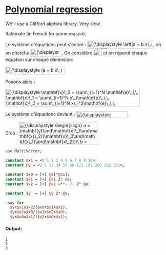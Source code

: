 [1]: https://rosettacode.org/wiki/Polynomial_regression

# [Polynomial regression][1]


We'll use a Clifford algebra library.  Very slow.



Rationale (in French for some reason):



Le système d'équations peut s'écrire&#160;:
<span class="mwe-math-element"><span class="mwe-math-mathml-inline mwe-math-mathml-a11y" style="display: none;"><math xmlns="https://www.w3.org/1998/Math/MathML"  alttext="{\displaystyle \left(a+bx\_{i}+cx\_{i}^{2}=y\_{i}\right)\_{i=1\ldots N}}">
  <semantics>
    <mrow class="MJX-TeXAtom-ORD">
      <mstyle displaystyle="true" scriptlevel="0">
        <msub>
          <mrow>
            <mo>(</mo>
            <mrow>
              <mi>a</mi>
              <mo>+</mo>
              <mi>b</mi>
              <msub>
                <mi>x</mi>
                <mrow class="MJX-TeXAtom-ORD">
                  <mi>i</mi>
                </mrow>
              </msub>
              <mo>+</mo>
              <mi>c</mi>
              <msubsup>
                <mi>x</mi>
                <mrow class="MJX-TeXAtom-ORD">
                  <mi>i</mi>
                </mrow>
                <mrow class="MJX-TeXAtom-ORD">
                  <mn>2</mn>
                </mrow>
              </msubsup>
              <mo>=</mo>
              <msub>
                <mi>y</mi>
                <mrow class="MJX-TeXAtom-ORD">
                  <mi>i</mi>
                </mrow>
              </msub>
            </mrow>
            <mo>)</mo>
          </mrow>
          <mrow class="MJX-TeXAtom-ORD">
            <mi>i</mi>
            <mo>=</mo>
            <mn>1</mn>
            <mo>&#x2026;<!-- … --></mo>
            <mi>N</mi>
          </mrow>
        </msub>
      </mstyle>
    </mrow>
    <annotation encoding="application/x-tex">{\displaystyle \left(a+bx\_{i}+cx\_{i}^{2}=y\_{i}\right)\_{i=1\ldots N}}</annotation>
  </semantics>
</math></span><img src="https://wikimedia.org/api/rest_v1/media/math/render/svg/c1688a0fcc47d943f106ff5ea42c7ef0248ceef4" class="mwe-math-fallback-image-inline mw-invert" aria-hidden="true" style="vertical-align: -1.171ex; width:26.88ex; height:3.343ex;" alt="{\displaystyle \left(a + b x\_i + cx\_i^2 = y\_i\right)\_{i=1\ldots N}}"></span>, où on cherche <span class="mwe-math-element"><span class="mwe-math-mathml-inline mwe-math-mathml-a11y" style="display: none;"><math xmlns="https://www.w3.org/1998/Math/MathML"  alttext="{\displaystyle (a,b,c)\in \mathbb {R} ^{3}}">
  <semantics>
    <mrow class="MJX-TeXAtom-ORD">
      <mstyle displaystyle="true" scriptlevel="0">
        <mo stretchy="false">(</mo>
        <mi>a</mi>
        <mo>,</mo>
        <mi>b</mi>
        <mo>,</mo>
        <mi>c</mi>
        <mo stretchy="false">)</mo>
        <mo>&#x2208;<!-- ∈ --></mo>
        <msup>
          <mrow class="MJX-TeXAtom-ORD">
            <mi mathvariant="double-struck">R</mi>
          </mrow>
          <mrow class="MJX-TeXAtom-ORD">
            <mn>3</mn>
          </mrow>
        </msup>
      </mstyle>
    </mrow>
    <annotation encoding="application/x-tex">{\displaystyle (a,b,c)\in \mathbb {R} ^{3}}</annotation>
  </semantics>
</math></span><img src="https://wikimedia.org/api/rest_v1/media/math/render/svg/bc4a300857c498912158f1c79df5a5340b09f6b3" class="mwe-math-fallback-image-inline mw-invert" aria-hidden="true" style="vertical-align: -0.838ex; width:12.684ex; height:3.176ex;" alt="{\displaystyle (a,b,c)\in\mathbb{R}^3}"></span>.  On considère <span class="mwe-math-element"><span class="mwe-math-mathml-inline mwe-math-mathml-a11y" style="display: none;"><math xmlns="https://www.w3.org/1998/Math/MathML"  alttext="{\displaystyle \mathbb {R} ^{N}}">
  <semantics>
    <mrow class="MJX-TeXAtom-ORD">
      <mstyle displaystyle="true" scriptlevel="0">
        <msup>
          <mrow class="MJX-TeXAtom-ORD">
            <mi mathvariant="double-struck">R</mi>
          </mrow>
          <mrow class="MJX-TeXAtom-ORD">
            <mi>N</mi>
          </mrow>
        </msup>
      </mstyle>
    </mrow>
    <annotation encoding="application/x-tex">{\displaystyle \mathbb {R} ^{N}}</annotation>
  </semantics>
</math></span><img src="https://wikimedia.org/api/rest_v1/media/math/render/svg/12d5be9beb2f7a56cdee3c6563c9453a913a0c92" class="mwe-math-fallback-image-inline mw-invert" aria-hidden="true" style="vertical-align: -0.338ex; width:3.37ex; height:2.676ex;" alt="{\displaystyle \mathbb{R}^N}"></span> et on répartit chaque équation sur chaque dimension:



<span class="mwe-math-element"><span class="mwe-math-mathml-inline mwe-math-mathml-a11y" style="display: none;"><math xmlns="https://www.w3.org/1998/Math/MathML"  alttext="{\displaystyle (a+bx\_{i}+cx\_{i}^{2})\mathbf {e} \_{i}=y\_{i}\mathbf {e} \_{i}}">
  <semantics>
    <mrow class="MJX-TeXAtom-ORD">
      <mstyle displaystyle="true" scriptlevel="0">
        <mo stretchy="false">(</mo>
        <mi>a</mi>
        <mo>+</mo>
        <mi>b</mi>
        <msub>
          <mi>x</mi>
          <mrow class="MJX-TeXAtom-ORD">
            <mi>i</mi>
          </mrow>
        </msub>
        <mo>+</mo>
        <mi>c</mi>
        <msubsup>
          <mi>x</mi>
          <mrow class="MJX-TeXAtom-ORD">
            <mi>i</mi>
          </mrow>
          <mrow class="MJX-TeXAtom-ORD">
            <mn>2</mn>
          </mrow>
        </msubsup>
        <mo stretchy="false">)</mo>
        <msub>
          <mrow class="MJX-TeXAtom-ORD">
            <mi mathvariant="bold">e</mi>
          </mrow>
          <mrow class="MJX-TeXAtom-ORD">
            <mi>i</mi>
          </mrow>
        </msub>
        <mo>=</mo>
        <msub>
          <mi>y</mi>
          <mrow class="MJX-TeXAtom-ORD">
            <mi>i</mi>
          </mrow>
        </msub>
        <msub>
          <mrow class="MJX-TeXAtom-ORD">
            <mi mathvariant="bold">e</mi>
          </mrow>
          <mrow class="MJX-TeXAtom-ORD">
            <mi>i</mi>
          </mrow>
        </msub>
      </mstyle>
    </mrow>
    <annotation encoding="application/x-tex">{\displaystyle (a+bx\_{i}+cx\_{i}^{2})\mathbf {e} \_{i}=y\_{i}\mathbf {e} \_{i}}</annotation>
  </semantics>
</math></span><img src="https://wikimedia.org/api/rest_v1/media/math/render/svg/d6683bb816a07dca5cab6dd44a1ac5bb4038fa87" class="mwe-math-fallback-image-inline mw-invert" aria-hidden="true" style="vertical-align: -1.005ex; width:24.325ex; height:3.176ex;" alt="{\displaystyle  (a + b x\_i + cx\_i^2)\mathbf{e}\_i = y\_i\mathbf{e}\_i}"></span>



Posons alors&#160;:



<span class="mwe-math-element"><span class="mwe-math-mathml-inline mwe-math-mathml-a11y" style="display: none;"><math xmlns="https://www.w3.org/1998/Math/MathML"  alttext="{\displaystyle \mathbf {x} \_{0}=\sum \_{i=1}^{N}\mathbf {e} \_{i},\,\mathbf {x} \_{1}=\sum \_{i=1}^{N}x\_{i}\mathbf {e} \_{i},\,\mathbf {x} \_{2}=\sum \_{i=1}^{N}x\_{i}^{2}\mathbf {e} \_{i},\,\mathbf {y} =\sum \_{i=1}^{N}y\_{i}\mathbf {e} \_{i}}">
  <semantics>
    <mrow class="MJX-TeXAtom-ORD">
      <mstyle displaystyle="true" scriptlevel="0">
        <msub>
          <mrow class="MJX-TeXAtom-ORD">
            <mi mathvariant="bold">x</mi>
          </mrow>
          <mrow class="MJX-TeXAtom-ORD">
            <mn>0</mn>
          </mrow>
        </msub>
        <mo>=</mo>
        <munderover>
          <mo>&#x2211;<!-- ∑ --></mo>
          <mrow class="MJX-TeXAtom-ORD">
            <mi>i</mi>
            <mo>=</mo>
            <mn>1</mn>
          </mrow>
          <mrow class="MJX-TeXAtom-ORD">
            <mi>N</mi>
          </mrow>
        </munderover>
        <msub>
          <mrow class="MJX-TeXAtom-ORD">
            <mi mathvariant="bold">e</mi>
          </mrow>
          <mrow class="MJX-TeXAtom-ORD">
            <mi>i</mi>
          </mrow>
        </msub>
        <mo>,</mo>
        <mspace width="thinmathspace" />
        <msub>
          <mrow class="MJX-TeXAtom-ORD">
            <mi mathvariant="bold">x</mi>
          </mrow>
          <mrow class="MJX-TeXAtom-ORD">
            <mn>1</mn>
          </mrow>
        </msub>
        <mo>=</mo>
        <munderover>
          <mo>&#x2211;<!-- ∑ --></mo>
          <mrow class="MJX-TeXAtom-ORD">
            <mi>i</mi>
            <mo>=</mo>
            <mn>1</mn>
          </mrow>
          <mrow class="MJX-TeXAtom-ORD">
            <mi>N</mi>
          </mrow>
        </munderover>
        <msub>
          <mi>x</mi>
          <mrow class="MJX-TeXAtom-ORD">
            <mi>i</mi>
          </mrow>
        </msub>
        <msub>
          <mrow class="MJX-TeXAtom-ORD">
            <mi mathvariant="bold">e</mi>
          </mrow>
          <mrow class="MJX-TeXAtom-ORD">
            <mi>i</mi>
          </mrow>
        </msub>
        <mo>,</mo>
        <mspace width="thinmathspace" />
        <msub>
          <mrow class="MJX-TeXAtom-ORD">
            <mi mathvariant="bold">x</mi>
          </mrow>
          <mrow class="MJX-TeXAtom-ORD">
            <mn>2</mn>
          </mrow>
        </msub>
        <mo>=</mo>
        <munderover>
          <mo>&#x2211;<!-- ∑ --></mo>
          <mrow class="MJX-TeXAtom-ORD">
            <mi>i</mi>
            <mo>=</mo>
            <mn>1</mn>
          </mrow>
          <mrow class="MJX-TeXAtom-ORD">
            <mi>N</mi>
          </mrow>
        </munderover>
        <msubsup>
          <mi>x</mi>
          <mrow class="MJX-TeXAtom-ORD">
            <mi>i</mi>
          </mrow>
          <mrow class="MJX-TeXAtom-ORD">
            <mn>2</mn>
          </mrow>
        </msubsup>
        <msub>
          <mrow class="MJX-TeXAtom-ORD">
            <mi mathvariant="bold">e</mi>
          </mrow>
          <mrow class="MJX-TeXAtom-ORD">
            <mi>i</mi>
          </mrow>
        </msub>
        <mo>,</mo>
        <mspace width="thinmathspace" />
        <mrow class="MJX-TeXAtom-ORD">
          <mi mathvariant="bold">y</mi>
        </mrow>
        <mo>=</mo>
        <munderover>
          <mo>&#x2211;<!-- ∑ --></mo>
          <mrow class="MJX-TeXAtom-ORD">
            <mi>i</mi>
            <mo>=</mo>
            <mn>1</mn>
          </mrow>
          <mrow class="MJX-TeXAtom-ORD">
            <mi>N</mi>
          </mrow>
        </munderover>
        <msub>
          <mi>y</mi>
          <mrow class="MJX-TeXAtom-ORD">
            <mi>i</mi>
          </mrow>
        </msub>
        <msub>
          <mrow class="MJX-TeXAtom-ORD">
            <mi mathvariant="bold">e</mi>
          </mrow>
          <mrow class="MJX-TeXAtom-ORD">
            <mi>i</mi>
          </mrow>
        </msub>
      </mstyle>
    </mrow>
    <annotation encoding="application/x-tex">{\displaystyle \mathbf {x} \_{0}=\sum \_{i=1}^{N}\mathbf {e} \_{i},\,\mathbf {x} \_{1}=\sum \_{i=1}^{N}x\_{i}\mathbf {e} \_{i},\,\mathbf {x} \_{2}=\sum \_{i=1}^{N}x\_{i}^{2}\mathbf {e} \_{i},\,\mathbf {y} =\sum \_{i=1}^{N}y\_{i}\mathbf {e} \_{i}}</annotation>
  </semantics>
</math></span><img src="https://wikimedia.org/api/rest_v1/media/math/render/svg/173f303bd25655d9f69ff63822b5a8b69301919e" class="mwe-math-fallback-image-inline mw-invert" aria-hidden="true" style="vertical-align: -3.005ex; width:54.983ex; height:7.343ex;" alt="{\displaystyle &#10;\mathbf{x}\_0 = \sum\_{i=1}^N \mathbf{e}\_i,\,&#10;\mathbf{x}\_1 = \sum\_{i=1}^N x\_i\mathbf{e}\_i,\,&#10;\mathbf{x}\_2 = \sum\_{i=1}^N x\_i^2\mathbf{e}\_i,\,&#10;\mathbf{y}   = \sum\_{i=1}^N y\_i\mathbf{e}\_i&#10;}"></span>



Le système d'équations devient&#160;: <span class="mwe-math-element"><span class="mwe-math-mathml-inline mwe-math-mathml-a11y" style="display: none;"><math xmlns="https://www.w3.org/1998/Math/MathML"  alttext="{\displaystyle a\mathbf {x} \_{0}+b\mathbf {x} \_{1}+c\mathbf {x} \_{2}=\mathbf {y} }">
  <semantics>
    <mrow class="MJX-TeXAtom-ORD">
      <mstyle displaystyle="true" scriptlevel="0">
        <mi>a</mi>
        <msub>
          <mrow class="MJX-TeXAtom-ORD">
            <mi mathvariant="bold">x</mi>
          </mrow>
          <mrow class="MJX-TeXAtom-ORD">
            <mn>0</mn>
          </mrow>
        </msub>
        <mo>+</mo>
        <mi>b</mi>
        <msub>
          <mrow class="MJX-TeXAtom-ORD">
            <mi mathvariant="bold">x</mi>
          </mrow>
          <mrow class="MJX-TeXAtom-ORD">
            <mn>1</mn>
          </mrow>
        </msub>
        <mo>+</mo>
        <mi>c</mi>
        <msub>
          <mrow class="MJX-TeXAtom-ORD">
            <mi mathvariant="bold">x</mi>
          </mrow>
          <mrow class="MJX-TeXAtom-ORD">
            <mn>2</mn>
          </mrow>
        </msub>
        <mo>=</mo>
        <mrow class="MJX-TeXAtom-ORD">
          <mi mathvariant="bold">y</mi>
        </mrow>
      </mstyle>
    </mrow>
    <annotation encoding="application/x-tex">{\displaystyle a\mathbf {x} \_{0}+b\mathbf {x} \_{1}+c\mathbf {x} \_{2}=\mathbf {y} }</annotation>
  </semantics>
</math></span><img src="https://wikimedia.org/api/rest_v1/media/math/render/svg/e056ef42343053cb3f937006e1d47d46ccc38dcc" class="mwe-math-fallback-image-inline mw-invert" aria-hidden="true" style="vertical-align: -0.671ex; width:20.82ex; height:2.509ex;" alt="{\displaystyle a\mathbf{x}\_0+b\mathbf{x}\_1+c\mathbf{x}\_2 = \mathbf{y}}"></span>.



D'où&#160;:
<span class="mwe-math-element"><span class="mwe-math-mathml-inline mwe-math-mathml-a11y" style="display: none;"><math xmlns="https://www.w3.org/1998/Math/MathML"  alttext="{\displaystyle {\begin{aligned}a=\mathbf {y} \land \mathbf {x} \_{1}\land \mathbf {x} \_{2}/(\mathbf {x} \_{0}\land \mathbf {x\_{1}} \land \mathbf {x\_{2}} )\\b=\mathbf {y} \land \mathbf {x} \_{2}\land \mathbf {x} \_{0}/(\mathbf {x} \_{1}\land \mathbf {x\_{2}} \land \mathbf {x\_{0}} )\\c=\mathbf {y} \land \mathbf {x} \_{0}\land \mathbf {x} \_{1}/(\mathbf {x} \_{2}\land \mathbf {x\_{0}} \land \mathbf {x\_{1}} )\\\end{aligned}}}">
  <semantics>
    <mrow class="MJX-TeXAtom-ORD">
      <mstyle displaystyle="true" scriptlevel="0">
        <mrow class="MJX-TeXAtom-ORD">
          <mtable columnalign="right left right left right left right left right left right left" rowspacing="3pt" columnspacing="0em 2em 0em 2em 0em 2em 0em 2em 0em 2em 0em" displaystyle="true">
            <mtr>
              <mtd>
                <mi>a</mi>
                <mo>=</mo>
                <mrow class="MJX-TeXAtom-ORD">
                  <mi mathvariant="bold">y</mi>
                </mrow>
                <mo>&#x2227;<!-- ∧ --></mo>
                <msub>
                  <mrow class="MJX-TeXAtom-ORD">
                    <mi mathvariant="bold">x</mi>
                  </mrow>
                  <mrow class="MJX-TeXAtom-ORD">
                    <mn>1</mn>
                  </mrow>
                </msub>
                <mo>&#x2227;<!-- ∧ --></mo>
                <msub>
                  <mrow class="MJX-TeXAtom-ORD">
                    <mi mathvariant="bold">x</mi>
                  </mrow>
                  <mrow class="MJX-TeXAtom-ORD">
                    <mn>2</mn>
                  </mrow>
                </msub>
                <mrow class="MJX-TeXAtom-ORD">
                  <mo>/</mo>
                </mrow>
                <mo stretchy="false">(</mo>
                <msub>
                  <mrow class="MJX-TeXAtom-ORD">
                    <mi mathvariant="bold">x</mi>
                  </mrow>
                  <mrow class="MJX-TeXAtom-ORD">
                    <mn>0</mn>
                  </mrow>
                </msub>
                <mo>&#x2227;<!-- ∧ --></mo>
                <mrow class="MJX-TeXAtom-ORD">
                  <msub>
                    <mi mathvariant="bold">x</mi>
                    <mrow class="MJX-TeXAtom-ORD">
                      <mn mathvariant="bold">1</mn>
                    </mrow>
                  </msub>
                </mrow>
                <mo>&#x2227;<!-- ∧ --></mo>
                <mrow class="MJX-TeXAtom-ORD">
                  <msub>
                    <mi mathvariant="bold">x</mi>
                    <mrow class="MJX-TeXAtom-ORD">
                      <mn mathvariant="bold">2</mn>
                    </mrow>
                  </msub>
                </mrow>
                <mo stretchy="false">)</mo>
              </mtd>
            </mtr>
            <mtr>
              <mtd>
                <mi>b</mi>
                <mo>=</mo>
                <mrow class="MJX-TeXAtom-ORD">
                  <mi mathvariant="bold">y</mi>
                </mrow>
                <mo>&#x2227;<!-- ∧ --></mo>
                <msub>
                  <mrow class="MJX-TeXAtom-ORD">
                    <mi mathvariant="bold">x</mi>
                  </mrow>
                  <mrow class="MJX-TeXAtom-ORD">
                    <mn>2</mn>
                  </mrow>
                </msub>
                <mo>&#x2227;<!-- ∧ --></mo>
                <msub>
                  <mrow class="MJX-TeXAtom-ORD">
                    <mi mathvariant="bold">x</mi>
                  </mrow>
                  <mrow class="MJX-TeXAtom-ORD">
                    <mn>0</mn>
                  </mrow>
                </msub>
                <mrow class="MJX-TeXAtom-ORD">
                  <mo>/</mo>
                </mrow>
                <mo stretchy="false">(</mo>
                <msub>
                  <mrow class="MJX-TeXAtom-ORD">
                    <mi mathvariant="bold">x</mi>
                  </mrow>
                  <mrow class="MJX-TeXAtom-ORD">
                    <mn>1</mn>
                  </mrow>
                </msub>
                <mo>&#x2227;<!-- ∧ --></mo>
                <mrow class="MJX-TeXAtom-ORD">
                  <msub>
                    <mi mathvariant="bold">x</mi>
                    <mrow class="MJX-TeXAtom-ORD">
                      <mn mathvariant="bold">2</mn>
                    </mrow>
                  </msub>
                </mrow>
                <mo>&#x2227;<!-- ∧ --></mo>
                <mrow class="MJX-TeXAtom-ORD">
                  <msub>
                    <mi mathvariant="bold">x</mi>
                    <mrow class="MJX-TeXAtom-ORD">
                      <mn mathvariant="bold">0</mn>
                    </mrow>
                  </msub>
                </mrow>
                <mo stretchy="false">)</mo>
              </mtd>
            </mtr>
            <mtr>
              <mtd>
                <mi>c</mi>
                <mo>=</mo>
                <mrow class="MJX-TeXAtom-ORD">
                  <mi mathvariant="bold">y</mi>
                </mrow>
                <mo>&#x2227;<!-- ∧ --></mo>
                <msub>
                  <mrow class="MJX-TeXAtom-ORD">
                    <mi mathvariant="bold">x</mi>
                  </mrow>
                  <mrow class="MJX-TeXAtom-ORD">
                    <mn>0</mn>
                  </mrow>
                </msub>
                <mo>&#x2227;<!-- ∧ --></mo>
                <msub>
                  <mrow class="MJX-TeXAtom-ORD">
                    <mi mathvariant="bold">x</mi>
                  </mrow>
                  <mrow class="MJX-TeXAtom-ORD">
                    <mn>1</mn>
                  </mrow>
                </msub>
                <mrow class="MJX-TeXAtom-ORD">
                  <mo>/</mo>
                </mrow>
                <mo stretchy="false">(</mo>
                <msub>
                  <mrow class="MJX-TeXAtom-ORD">
                    <mi mathvariant="bold">x</mi>
                  </mrow>
                  <mrow class="MJX-TeXAtom-ORD">
                    <mn>2</mn>
                  </mrow>
                </msub>
                <mo>&#x2227;<!-- ∧ --></mo>
                <mrow class="MJX-TeXAtom-ORD">
                  <msub>
                    <mi mathvariant="bold">x</mi>
                    <mrow class="MJX-TeXAtom-ORD">
                      <mn mathvariant="bold">0</mn>
                    </mrow>
                  </msub>
                </mrow>
                <mo>&#x2227;<!-- ∧ --></mo>
                <mrow class="MJX-TeXAtom-ORD">
                  <msub>
                    <mi mathvariant="bold">x</mi>
                    <mrow class="MJX-TeXAtom-ORD">
                      <mn mathvariant="bold">1</mn>
                    </mrow>
                  </msub>
                </mrow>
                <mo stretchy="false">)</mo>
              </mtd>
            </mtr>
          </mtable>
        </mrow>
      </mstyle>
    </mrow>
    <annotation encoding="application/x-tex">{\displaystyle {\begin{aligned}a=\mathbf {y} \land \mathbf {x} \_{1}\land \mathbf {x} \_{2}/(\mathbf {x} \_{0}\land \mathbf {x\_{1}} \land \mathbf {x\_{2}} )\\b=\mathbf {y} \land \mathbf {x} \_{2}\land \mathbf {x} \_{0}/(\mathbf {x} \_{1}\land \mathbf {x\_{2}} \land \mathbf {x\_{0}} )\\c=\mathbf {y} \land \mathbf {x} \_{0}\land \mathbf {x} \_{1}/(\mathbf {x} \_{2}\land \mathbf {x\_{0}} \land \mathbf {x\_{1}} )\\\end{aligned}}}</annotation>
  </semantics>
</math></span><img src="https://wikimedia.org/api/rest_v1/media/math/render/svg/06e31fa1c15f3c72b5992789b54108f3184bf150" class="mwe-math-fallback-image-inline mw-invert" aria-hidden="true" style="vertical-align: -4.005ex; width:32.365ex; height:9.176ex;" alt="{\displaystyle \begin{align}&#10;a = \mathbf{y}\and\mathbf{x}\_1\and\mathbf{x}\_2/(\mathbf{x}\_0\and\mathbf{x\_1}\and\mathbf{x\_2})\\&#10;b = \mathbf{y}\and\mathbf{x}\_2\and\mathbf{x}\_0/(\mathbf{x}\_1\and\mathbf{x\_2}\and\mathbf{x\_0})\\&#10;c = \mathbf{y}\and\mathbf{x}\_0\and\mathbf{x}\_1/(\mathbf{x}\_2\and\mathbf{x\_0}\and\mathbf{x\_1})\\&#10;\end{align}}"></span>

```perl
use MultiVector;

constant @x1 = <0 1 2 3 4 5 6 7 8 9 10>;
constant @y = <1 6 17 34 57 86 121 162 209 262 321>;

constant $x0 = [+] @e[^@x1];
constant $x1 = [+] @x1 Z* @e;
constant $x2 = [+] @x1 »**» 2  Z* @e;

constant $y  = [+] @y Z* @e;

.say for
  $y∧$x1∧$x2/($x0∧$x1∧$x2),
  $y∧$x2∧$x0/($x1∧$x2∧$x0),
  $y∧$x0∧$x1/($x2∧$x0∧$x1);
```

#### Output:
```
1
2
3
```
